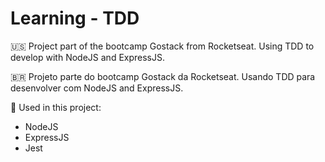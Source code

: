 # Learning - TDD

:us: Project part of the bootcamp Gostack from Rocketseat. Using TDD to develop with NodeJS and ExpressJS.

:brazil: Projeto parte do bootcamp Gostack da Rocketseat. Usando TDD para desenvolver com NodeJS and ExpressJS.

:toolbox: Used in this project:

- NodeJS
- ExpressJS
- Jest
